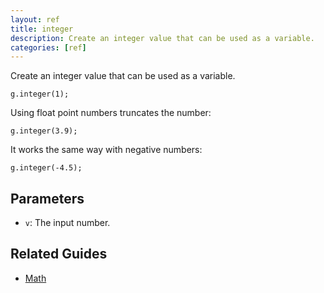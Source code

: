 ```yaml
---
layout: ref
title: integer
description: Create an integer value that can be used as a variable.
categories: [ref]
---
```

Create an integer value that can be used as a variable.

    g.integer(1);

Using float point numbers truncates the number:

    g.integer(3.9);

It works the same way with negative numbers:

    g.integer(-4.5);

## Parameters
- `v`: The input number.

## Related Guides
- [Math](/guide/math.html)
